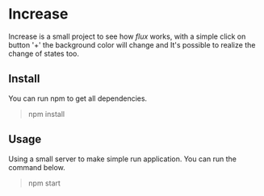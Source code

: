 Increase
============

Increase is a small project to see how *flux* works, with a simple click on button '+' the background color will change and It's possible to realize the change of states too.


Install
------------

You can run npm to get all dependencies.

> npm install


Usage
------------

Using a small server to make simple run application. You can run the command below.

> npm start
